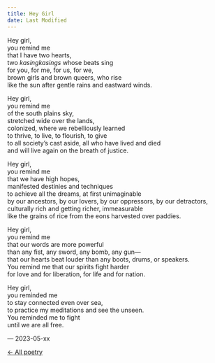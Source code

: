```yaml
---
title: Hey Girl
date: Last Modified
---
```


Hey girl,  
you remind me  
that I have two hearts,  
two _kasingkasings_ whose beats sing  
for you, for me, for us, for we,  
brown girls and brown queers, who rise  
like the sun after gentle rains and eastward winds.

Hey girl,  
you remind me  
of the south plains sky,  
stretched wide over the lands,  
colonized, where we rebelliously learned  
to thrive, to live, to flourish, to give  
to all society’s cast aside, all who have lived and died  
and will live again on the breath of justice.

Hey girl,  
you remind me  
that we have high hopes,  
manifested destinies and techniques  
to achieve all the dreams, at first unimaginable  
by our ancestors, by our lovers, by our oppressors, by our detractors,  
culturally rich and getting richer, immeasurable  
like the grains of rice from the eons harvested over paddies.

Hey girl,  
you remind me  
that our words are more powerful  
than any fist, any sword, any bomb, any gun—  
that our hearts beat louder than any boots, drums, or speakers.  
You remind me that our spirits fight harder  
for love and for liberation, for life and for nation.

Hey girl,  
you reminded me  
to stay connected even over sea,  
to practice my meditations and see the unseen.  
You reminded me to fight  
until we are all free.

&mdash; 2023-05-xx

[&larr; All poetry](/poetry/)
